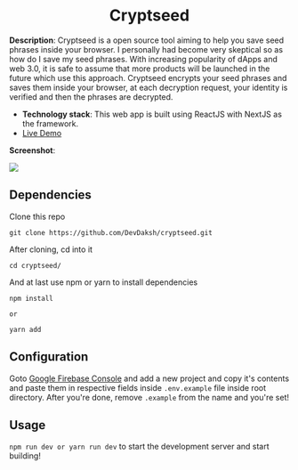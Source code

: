 <h1 align="center"> Cryptseed </h1>

**Description**:  Cryptseed is a open source tool aiming to help you save seed phrases inside your browser. I personally had become very skeptical so as how do I save my seed phrases. With increasing popularity of dApps and web 3.0, it is safe to assume that more products will be launched in the future which use this approach. Cryptseed encrypts your seed phrases and saves them inside your browser, at each decryption request, your identity is verified and then the phrases are decrypted.

  - **Technology stack**: This web app is built using ReactJS with NextJS as the framework.
  - [Live Demo](https://cryptseed.ml)


**Screenshot**:

![](https://ph-files.imgix.net/2bf8ee73-69df-45e7-9b49-35cd3e77bb7a.png?auto=format&auto=compress&codec=mozjpeg&cs=strip&w=733&h=380&fit=max&dpr=1)


## Dependencies

Clone this repo 
```
git clone https://github.com/DevDaksh/cryptseed.git
```
After cloning, cd into it
```
cd cryptseed/
```
And at last use npm or yarn to install dependencies
```
npm install

or

yarn add
```

## Configuration
Goto [Google Firebase Console](https://console.firebase.google.com) and add a new project and copy it's contents and paste them in respective fields inside ```.env.example``` file inside root directory. After you're done, remove ```.example``` from the name and you're set!

## Usage
``npm run dev or yarn run dev`` to start the development server and start building!
